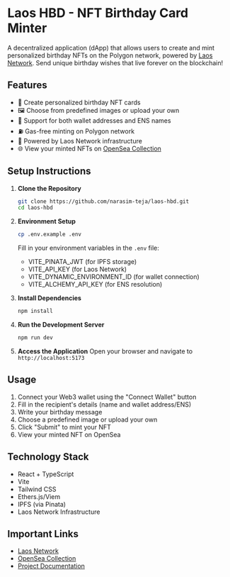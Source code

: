 # Laos HBD - NFT Birthday Card Minter

A decentralized application (dApp) that allows users to create and mint personalized birthday NFTs on the Polygon network, powered by [Laos Network](https://laosnetwork.io/). Send unique birthday wishes that live forever on the blockchain!

## Features

- 🎨 Create personalized birthday NFT cards
- 🖼️ Choose from predefined images or upload your own
- 👛 Support for both wallet addresses and ENS names
- ⛽ Gas-free minting on Polygon network
- 🔗 Powered by Laos Network infrastructure
- 🌐 View your minted NFTs on [OpenSea Collection](https://opensea.io/collection/hbd-collection-1)


## Setup Instructions

1. **Clone the Repository**
   ```bash
   git clone https://github.com/narasim-teja/laos-hbd.git
   cd laos-hbd
   ```

2. **Environment Setup**
   ```bash
   cp .env.example .env
   ```
   Fill in your environment variables in the `.env` file:
   - VITE_PINATA_JWT (for IPFS storage)
   - VITE_API_KEY (for Laos Network)
   - VITE_DYNAMIC_ENVIRONMENT_ID (for wallet connection)
   - VITE_ALCHEMY_API_KEY (for ENS resolution)

3. **Install Dependencies**
   ```bash
   npm install
   ```

4. **Run the Development Server**
   ```bash
   npm run dev
   ```

5. **Access the Application**
   Open your browser and navigate to `http://localhost:5173`

## Usage

1. Connect your Web3 wallet using the "Connect Wallet" button
2. Fill in the recipient's details (name and wallet address/ENS)
3. Write your birthday message
4. Choose a predefined image or upload your own
5. Click "Submit" to mint your NFT
6. View your minted NFT on OpenSea

## Technology Stack

- React + TypeScript
- Vite
- Tailwind CSS
- Ethers.js/Viem
- IPFS (via Pinata)
- Laos Network Infrastructure

## Important Links

- [Laos Network](https://laosnetwork.io/)
- [OpenSea Collection](https://opensea.io/collection/hbd-collection-1)
- [Project Documentation](https://docs.laosnetwork.io/)